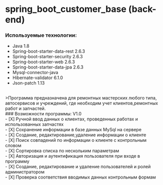 #  spring_boot_customer_base (back-end)
### Используемые технологии:

* Java 1.8<br>
* Spring-boot-starter-data-rest 2.6.3<br>
* Spring-boot-starter-security 2.6.3<br>
* Spring-boot-starter-web 2.6.3<br>
* Spring-boot-starter-data-jpa 2.6.3<br>
* Mysql-connector-java<br>
* Hibernate-validator 6.1.0<br>
* Json-patch 1.13<br>
<br>
>Программа предназначена для ремонтных мастерских любого типа, автосервисов и учреждений, где необходим учет клиентов,ремонтных работ и запчастей.
<br>
### Возможности программы: V1.0<br>
- [X] Ручной ввод данных о клиентах, проведенных работах и использованных запчастях</br>
- [X] Сохранение информации в базе данных MySql на сервере</br>
- [X] Создание, редактирование,удаление информации о клиенте</br>
- [X] Поиск совпадений по информации о клиенте с контрольным словом</br>
- [X] Сортировка списка по нескольким параметрам</br>
- [X] Авторизация и аутентификация пользователя при входе в программу </br>
- [X] Создание, редактирование и удаление пользователей и ролей администратором </br>
- [X] Проверка соответствия вводимых данных контрольным формам</br>
